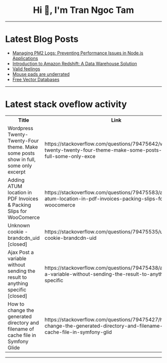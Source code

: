 <h1 align="center">Hi 👋, I'm Tran Ngoc Tam</h1>

---

# Latest Blog Posts 
<!-- BLOG-POST-LIST:START -->
- [Managing PM2 Logs: Preventing Performance Issues in Node.js Applications](https://dev.to/manojspace/managing-pm2-logs-preventing-performance-issues-in-nodejs-applications-c6)
- [Introduction to Amazon Redshift: A Data Warehouse Solution](https://dev.to/imsushant12/introduction-to-amazon-redshift-a-data-warehouse-solution-2o3g)
- [Valid feelings](https://dev.to/jess/valid-feelings-m91)
- [Mouse pads are underrated](https://dev.to/jess/mouse-pads-are-underrated-1lib)
- [Free Vector Databases](https://dev.to/mehmetakar/free-vector-databases-5de1)
<!-- BLOG-POST-LIST:END -->

---

# Latest stack oveflow activity
<table>
  <tr><th>Title</th><th>Link</th></tr>
  <!-- STACKOVERFLOW:START --><tr><td>Wordpress Twenty-Twenty-Four theme. Make some posts show in full, some only excerpt</td><td>https://stackoverflow.com/questions/79475642/wordpress-twenty-twenty-four-theme-make-some-posts-show-in-full-some-only-exce</td></tr><tr><td>Adding ATUM location in PDF Invoices &amp; Packing Slips for WooComerce</td><td>https://stackoverflow.com/questions/79475583/adding-atum-location-in-pdf-invoices-packing-slips-for-woocomerce</td></tr><tr><td>Unknown cookie - brandcdn_uid [closed]</td><td>https://stackoverflow.com/questions/79475535/unknown-cookie-brandcdn-uid</td></tr><tr><td>Ajax Post a variable without sending the result to anything specific [closed]</td><td>https://stackoverflow.com/questions/79475438/ajax-post-a-variable-without-sending-the-result-to-anything-specific</td></tr><tr><td>How to change the generated directory and filename of cache file in Symfony Glide</td><td>https://stackoverflow.com/questions/79475427/how-to-change-the-generated-directory-and-filename-of-cache-file-in-symfony-glid</td></tr><!-- STACKOVERFLOW:END -->
</table>

---


